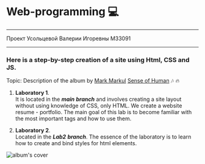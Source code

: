 # Web-programming :computer:
____
Проект Усольцевой Валерии Игоревны М33091
____
### Here is a step-by-step creation of a site using Html, CSS and JS.

Topic: Description of the album by [Mark Markul](https://ru.wikipedia.org/wiki/Markul) [Sense of Human](https://genius.com/albums/Markul/Sense-of-human) :notes: :fire:

1. **Laboratory 1**.  
  It is located in the ___main___ ___branch___ and involves creating a site layout without using knowledge of CSS, only HTML. We create a website resume - portfolio. The main goal of this lab is to become familiar with the most important tags and how to use them.

2. __Laboratory 2__.  
  Located in the ***Lab2*** ***branch***. The essence of the laboratory is to learn how to create and bind styles for html elements.

![album's cover](https://the-flow.ru/uploads/images/catalog/element/61569bbe88391.jpeg)
